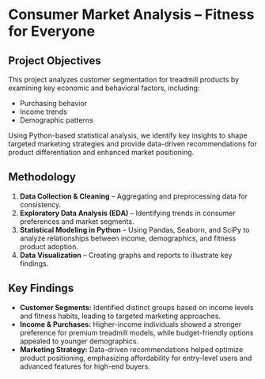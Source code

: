 # Consumer Market Analysis – Fitness for Everyone

## Project Objectives

This project analyzes customer segmentation for treadmill products by examining key economic and behavioral factors, including:

- Purchasing behavior  
- Income trends  
- Demographic patterns  

Using Python-based statistical analysis, we identify key insights to shape targeted marketing strategies and provide data-driven recommendations for product differentiation and enhanced market positioning.

## Methodology

1. **Data Collection & Cleaning** – Aggregating and preprocessing data for consistency.  
2. **Exploratory Data Analysis (EDA)** – Identifying trends in consumer preferences and market segments.  
3. **Statistical Modeling in Python** – Using Pandas, Seaborn, and SciPy to analyze relationships between income, demographics, and fitness product adoption.  
4. **Data Visualization** – Creating graphs and reports to illustrate key findings.  

## Key Findings

- **Customer Segments:** Identified distinct groups based on income levels and fitness habits, leading to targeted marketing approaches.  
- **Income & Purchases:** Higher-income individuals showed a stronger preference for premium treadmill models, while budget-friendly options appealed to younger demographics.  
- **Marketing Strategy:** Data-driven recommendations helped optimize product positioning, emphasizing affordability for entry-level users and advanced features for high-end buyers.  


